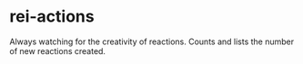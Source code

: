 # rei-actions
Always watching for the creativity of reactions. Counts and lists the number of new reactions created.
